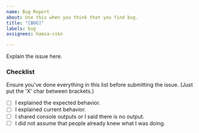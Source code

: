 ```yaml
---
name: Bug Report
about: Use this when you think that you find bug.
title: "[BUG]"
labels: bug
assignees: hamza-cskn

---
```


Explain the issue here.

### Checklist
Ensure you've done everything in this list before submitting the issue. (Just put the 'X' char between brackets.)

- [ ] I explained the expected behavior.
- [ ] I explained current behavior.
- [ ] I shared console outputs or I said there is no output.
- [ ] I did not assume that people already knew what I was doing.
